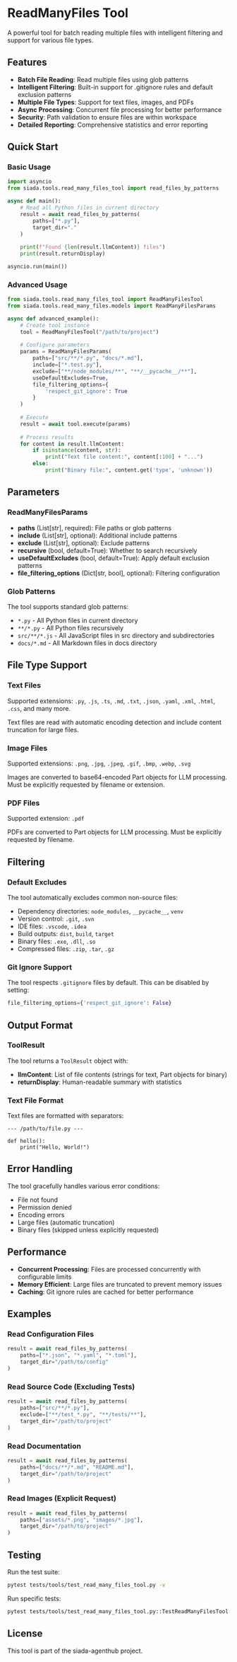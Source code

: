 # ReadManyFiles Tool

A powerful tool for batch reading multiple files with intelligent filtering and support for various file types.

## Features

- **Batch File Reading**: Read multiple files using glob patterns
- **Intelligent Filtering**: Built-in support for .gitignore rules and default exclusion patterns
- **Multiple File Types**: Support for text files, images, and PDFs
- **Async Processing**: Concurrent file processing for better performance
- **Security**: Path validation to ensure files are within workspace
- **Detailed Reporting**: Comprehensive statistics and error reporting

## Quick Start

### Basic Usage

```python
import asyncio
from siada.tools.read_many_files_tool import read_files_by_patterns

async def main():
    # Read all Python files in current directory
    result = await read_files_by_patterns(
        paths=["*.py"],
        target_dir="."
    )
    
    print(f"Found {len(result.llmContent)} files")
    print(result.returnDisplay)

asyncio.run(main())
```

### Advanced Usage

```python
from siada.tools.read_many_files_tool import ReadManyFilesTool
from siada.tools.read_many_files.models import ReadManyFilesParams

async def advanced_example():
    # Create tool instance
    tool = ReadManyFilesTool("/path/to/project")
    
    # Configure parameters
    params = ReadManyFilesParams(
        paths=["src/**/*.py", "docs/*.md"],
        include=["*.test.py"],
        exclude=["**/node_modules/**", "**/__pycache__/**"],
        useDefaultExcludes=True,
        file_filtering_options={
            'respect_git_ignore': True
        }
    )
    
    # Execute
    result = await tool.execute(params)
    
    # Process results
    for content in result.llmContent:
        if isinstance(content, str):
            print("Text file content:", content[:100] + "...")
        else:
            print("Binary file:", content.get('type', 'unknown'))
```

## Parameters

### ReadManyFilesParams

- **paths** (List[str], required): File paths or glob patterns
- **include** (List[str], optional): Additional include patterns
- **exclude** (List[str], optional): Exclude patterns
- **recursive** (bool, default=True): Whether to search recursively
- **useDefaultExcludes** (bool, default=True): Apply default exclusion patterns
- **file_filtering_options** (Dict[str, bool], optional): Filtering configuration

### Glob Patterns

The tool supports standard glob patterns:

- `*.py` - All Python files in current directory
- `**/*.py` - All Python files recursively
- `src/**/*.js` - All JavaScript files in src directory and subdirectories
- `docs/*.md` - All Markdown files in docs directory

## File Type Support

### Text Files

Supported extensions: `.py`, `.js`, `.ts`, `.md`, `.txt`, `.json`, `.yaml`, `.xml`, `.html`, `.css`, and many more.

Text files are read with automatic encoding detection and include content truncation for large files.

### Image Files

Supported extensions: `.png`, `.jpg`, `.jpeg`, `.gif`, `.bmp`, `.webp`, `.svg`

Images are converted to base64-encoded Part objects for LLM processing. Must be explicitly requested by filename or extension.

### PDF Files

Supported extension: `.pdf`

PDFs are converted to Part objects for LLM processing. Must be explicitly requested by filename.

## Filtering

### Default Excludes

The tool automatically excludes common non-source files:

- Dependency directories: `node_modules`, `__pycache__`, `venv`
- Version control: `.git`, `.svn`
- IDE files: `.vscode`, `.idea`
- Build outputs: `dist`, `build`, `target`
- Binary files: `.exe`, `.dll`, `.so`
- Compressed files: `.zip`, `.tar`, `.gz`

### Git Ignore Support

The tool respects `.gitignore` files by default. This can be disabled by setting:

```python
file_filtering_options={'respect_git_ignore': False}
```

## Output Format

### ToolResult

The tool returns a `ToolResult` object with:

- **llmContent**: List of file contents (strings for text, Part objects for binary)
- **returnDisplay**: Human-readable summary with statistics

### Text File Format

Text files are formatted with separators:

```
--- /path/to/file.py ---

def hello():
    print("Hello, World!")

```

## Error Handling

The tool gracefully handles various error conditions:

- File not found
- Permission denied
- Encoding errors
- Large files (automatic truncation)
- Binary files (skipped unless explicitly requested)

## Performance

- **Concurrent Processing**: Files are processed concurrently with configurable limits
- **Memory Efficient**: Large files are truncated to prevent memory issues
- **Caching**: Git ignore rules are cached for better performance

## Examples

### Read Configuration Files

```python
result = await read_files_by_patterns(
    paths=["*.json", "*.yaml", "*.toml"],
    target_dir="/path/to/config"
)
```

### Read Source Code (Excluding Tests)

```python
result = await read_files_by_patterns(
    paths=["src/**/*.py"],
    exclude=["**/test_*.py", "**/tests/**"],
    target_dir="/path/to/project"
)
```

### Read Documentation

```python
result = await read_files_by_patterns(
    paths=["docs/**/*.md", "README.md"],
    target_dir="/path/to/project"
)
```

### Read Images (Explicit Request)

```python
result = await read_files_by_patterns(
    paths=["assets/*.png", "images/*.jpg"],
    target_dir="/path/to/project"
)
```

## Testing

Run the test suite:

```bash
pytest tests/tools/test_read_many_files_tool.py -v
```

Run specific tests:

```bash
pytest tests/tools/test_read_many_files_tool.py::TestReadManyFilesTool::test_execute_success -v
```

## License

This tool is part of the siada-agenthub project.
